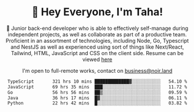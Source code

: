 <div align="center">

<h1 align="center">👋 Hey Everyone, I'm Taha! </h1>
  
<p>
  
 🎉 Junior back-end developer who is able to effectively self-manage during independent projects, as well as collaborate as part of a productive team. Proficient in an assortment of technologies, including Node, Go, Typescript and NestJS as well as experienced using sort of things like Next/React, Tailwind, HTML, JavaScript and CSS on the client side. Resume can be viewed [here](https://cdn.noir.land/resume)

</p>
   
<p align="center">

  I'm open to full-remote works, contact on [business@noir.land](mailto:business@noir.land) 
 
 </p>
   

  
<!--START_SECTION:waka-->

```txt
TypeScript       321 hrs 10 mins █████████████▓░░░░░░░░░░░   54.10 %
JavaScript       69 hrs 35 mins  ███░░░░░░░░░░░░░░░░░░░░░░   11.72 %
Go               56 hrs 56 mins  ██▒░░░░░░░░░░░░░░░░░░░░░░   09.59 %
Java             36 hrs 17 mins  █▓░░░░░░░░░░░░░░░░░░░░░░░   06.11 %
Python           22 hrs 42 mins  █░░░░░░░░░░░░░░░░░░░░░░░░   03.82 %
```

<!--END_SECTION:waka-->
